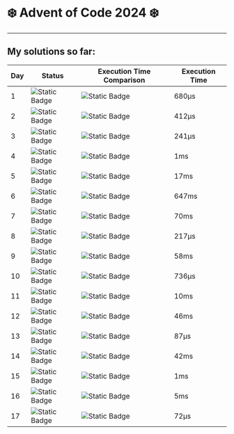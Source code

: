 # ❄️ Advent of Code 2024 ❄️
___
## My solutions so far:
<!-- {RESULTS_START} -->
| Day | Status | Execution Time Comparison | Execution Time |
|-----|--------|---------------------------|----------------|
|1|![Static Badge](https://img.shields.io/badge/Success-green?style=flat)|![Static Badge](https://progress-bar.xyz/0/?width=400&progress_color=8935D9&progress_background=404040&show_text=false)|680µs|
|2|![Static Badge](https://img.shields.io/badge/Success-green?style=flat)|![Static Badge](https://progress-bar.xyz/0/?width=400&progress_color=8935D9&progress_background=404040&show_text=false)|412µs|
|3|![Static Badge](https://img.shields.io/badge/Success-green?style=flat)|![Static Badge](https://progress-bar.xyz/0/?width=400&progress_color=8935D9&progress_background=404040&show_text=false)|241µs|
|4|![Static Badge](https://img.shields.io/badge/Success-green?style=flat)|![Static Badge](https://progress-bar.xyz/0/?width=400&progress_color=8935D9&progress_background=404040&show_text=false)|1ms|
|5|![Static Badge](https://img.shields.io/badge/Success-green?style=flat)|![Static Badge](https://progress-bar.xyz/2/?width=400&progress_color=8935D9&progress_background=404040&show_text=false)|17ms|
|6|![Static Badge](https://img.shields.io/badge/Success-green?style=flat)|![Static Badge](https://progress-bar.xyz/83/?width=400&progress_color=8935D9&progress_background=404040&show_text=false)|647ms|
|7|![Static Badge](https://img.shields.io/badge/Success-green?style=flat)|![Static Badge](https://progress-bar.xyz/9/?width=400&progress_color=8935D9&progress_background=404040&show_text=false)|70ms|
|8|![Static Badge](https://img.shields.io/badge/Success-green?style=flat)|![Static Badge](https://progress-bar.xyz/0/?width=400&progress_color=8935D9&progress_background=404040&show_text=false)|217µs|
|9|![Static Badge](https://img.shields.io/badge/Success-green?style=flat)|![Static Badge](https://progress-bar.xyz/7/?width=400&progress_color=8935D9&progress_background=404040&show_text=false)|58ms|
|10|![Static Badge](https://img.shields.io/badge/Success-green?style=flat)|![Static Badge](https://progress-bar.xyz/0/?width=400&progress_color=8935D9&progress_background=404040&show_text=false)|736µs|
|11|![Static Badge](https://img.shields.io/badge/Success-green?style=flat)|![Static Badge](https://progress-bar.xyz/1/?width=400&progress_color=8935D9&progress_background=404040&show_text=false)|10ms|
|12|![Static Badge](https://img.shields.io/badge/Success-green?style=flat)|![Static Badge](https://progress-bar.xyz/5/?width=400&progress_color=8935D9&progress_background=404040&show_text=false)|46ms|
|13|![Static Badge](https://img.shields.io/badge/Success-green?style=flat)|![Static Badge](https://progress-bar.xyz/0/?width=400&progress_color=8935D9&progress_background=404040&show_text=false)|87µs|
|14|![Static Badge](https://img.shields.io/badge/Success-green?style=flat)|![Static Badge](https://progress-bar.xyz/5/?width=400&progress_color=8935D9&progress_background=404040&show_text=false)|42ms|
|15|![Static Badge](https://img.shields.io/badge/Success-green?style=flat)|![Static Badge](https://progress-bar.xyz/0/?width=400&progress_color=8935D9&progress_background=404040&show_text=false)|1ms|
|16|![Static Badge](https://img.shields.io/badge/Success-green?style=flat)|![Static Badge](https://progress-bar.xyz/0/?width=400&progress_color=8935D9&progress_background=404040&show_text=false)|5ms|
|17|![Static Badge](https://img.shields.io/badge/Success-green?style=flat)|![Static Badge](https://progress-bar.xyz/0/?width=400&progress_color=8935D9&progress_background=404040&show_text=false)|72µs|
<!-- {DAY 1=680} -->
<!-- {DAY 2=412} -->
<!-- {DAY 3=241} -->
<!-- {DAY 4=1596} -->
<!-- {DAY 5=17628} -->
<!-- {DAY 6=647603} -->
<!-- {DAY 7=70937} -->
<!-- {DAY 8=217} -->
<!-- {DAY 9=58470} -->
<!-- {DAY 10=736} -->
<!-- {DAY 11=10252} -->
<!-- {DAY 12=46297} -->
<!-- {DAY 13=87} -->
<!-- {DAY 14=42061} -->
<!-- {DAY 15=1206} -->
<!-- {DAY 16=5210} -->
<!-- {DAY 17=72} -->
<!-- {RESULTS_END} -->